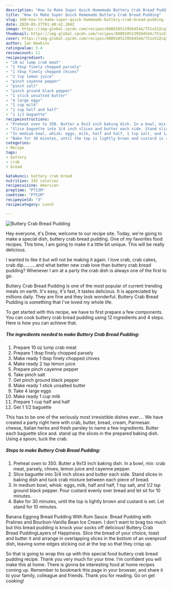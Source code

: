 ```yaml
---
description: "How to Make Super Quick Homemade Buttery Crab Bread Pudding"
title: "How to Make Super Quick Homemade Buttery Crab Bread Pudding"
slug: 560-how-to-make-super-quick-homemade-buttery-crab-bread-pudding
date: 2020-05-27T01:48:42.204Z
image: https://img-global.cpcdn.com/recipes/6089105139564544/751x532cq70/buttery-crab-bread-pudding-recipe-main-photo.jpg
thumbnail: https://img-global.cpcdn.com/recipes/6089105139564544/751x532cq70/buttery-crab-bread-pudding-recipe-main-photo.jpg
cover: https://img-global.cpcdn.com/recipes/6089105139564544/751x532cq70/buttery-crab-bread-pudding-recipe-main-photo.jpg
author: Ian Hawkins
ratingvalue: 3.4
reviewcount: 11
recipeingredient:
- "10 oz lump crab meat"
- "1 tbsp finely chopped parsely"
- "1 tbsp finely chopped chives"
- "2 tsp lemon juice"
- "pinch cayenne pepper"
- "pinch salt"
- "pinch ground black pepper"
- "1 stick unsalted butter"
- "4 large eggs"
- "1 cup milk"
- "1 cup half and half"
- "1 1/2 baguette"
recipeinstructions:
- "Preheat oven to 350. Butter a 9x13 inch baking dish. In a bowl, mix: crab meat, parsely, chives, lemon juice and cayenne pepper."
- "Slice baguette into 3/4 inch slices and butter each side. Stand slices in baking dish and tuck crab mixture between each piece of bread."
- "In medium bowl, whisk: eggs, milk, half and half, 1 tsp salt, and 1/2 tsp ground black pepper. Pour custard evenly over bread and let sit for 10 minutes."
- "Bake for 30 minutes, until the top is lightly brown and custard is set. Let stand for 10 minutes."
categories:
- Recipe
tags:
- buttery
- crab
- bread

katakunci: buttery crab bread 
nutrition: 192 calories
recipecuisine: American
preptime: "PT13M"
cooktime: "PT51M"
recipeyield: "3"
recipecategory: Lunch

---
```



![Buttery Crab Bread Pudding](https://img-global.cpcdn.com/recipes/6089105139564544/751x532cq70/buttery-crab-bread-pudding-recipe-main-photo.jpg)

Hey everyone, it's Drew, welcome to our recipe site. Today, we're going to make a special dish, buttery crab bread pudding. One of my favorites food recipes. This time, I am going to make it a little bit unique. This will be really delicious.

I wanted to like it but will not be making it again. I love crab, crab cakes, crab dip……….and what better new crab love than buttery crab bread pudding? Whenever I am at a party the crab dish is always one of the first to go.

Buttery Crab Bread Pudding is one of the most popular of current trending meals on earth. It's easy, it's fast, it tastes delicious. It is appreciated by millions daily. They are fine and they look wonderful. Buttery Crab Bread Pudding is something that I've loved my whole life.


To get started with this recipe, we have to first prepare a few components. You can cook buttery crab bread pudding using 12 ingredients and 4 steps. Here is how you can achieve that.

<!--inarticleads1-->

##### The ingredients needed to make Buttery Crab Bread Pudding:

1. Prepare 10 oz lump crab meat
1. Prepare 1 tbsp finely chopped parsely
1. Make ready 1 tbsp finely chopped chives
1. Make ready 2 tsp lemon juice
1. Prepare pinch cayenne pepper
1. Take pinch salt
1. Get pinch ground black pepper
1. Make ready 1 stick unsalted butter
1. Take 4 large eggs
1. Make ready 1 cup milk
1. Prepare 1 cup half and half
1. Get 1 1/2 baguette


This has to be one of the seriously most irresistible dishes ever…. We have created a party right here with crab, butter, bread, cream, Parmesan cheese, Italian herbs and fresh parsley to name a few ingredients. Butter each baguette slice and. stand up the slices in the prepared baking dish. Using a spoon, tuck the crab. 

<!--inarticleads2-->

##### Steps to make Buttery Crab Bread Pudding:

1. Preheat oven to 350. Butter a 9x13 inch baking dish. In a bowl, mix: crab meat, parsely, chives, lemon juice and cayenne pepper.
1. Slice baguette into 3/4 inch slices and butter each side. Stand slices in baking dish and tuck crab mixture between each piece of bread.
1. In medium bowl, whisk: eggs, milk, half and half, 1 tsp salt, and 1/2 tsp ground black pepper. Pour custard evenly over bread and let sit for 10 minutes.
1. Bake for 30 minutes, until the top is lightly brown and custard is set. Let stand for 10 minutes.


Banana Eggnog Bread Pudding With Rum Sauce. Bread Pudding with Pralines and Bourbon-Vanilla Bean Ice Cream. I don&#39;t want to brag too much but this bread pudding is knock your socks off delicious! Buttery Crab Bread PuddingLayers of Happiness. Slice the bread of your choice, toast and butter it and arrange in overlapping slices in the bottom of an ovenproof dish, leaving some edges sticking out at the top so that they crisp up. 

So that is going to wrap this up with this special food buttery crab bread pudding recipe. Thank you very much for your time. I'm confident you will make this at home. There is gonna be interesting food at home recipes coming up. Remember to bookmark this page in your browser, and share it to your family, colleague and friends. Thank you for reading. Go on get cooking!
